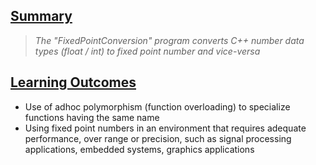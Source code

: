 <h2><u>Summary</u></h2>

> *The "FixedPointConversion" program converts C++ number data types (float / int) to fixed point number and vice-versa*

<h2><u>Learning Outcomes</u></h2>

- Use of adhoc polymorphism (function overloading) to specialize functions having the same name
- Using fixed point numbers in an environment that requires adequate performance, over range or precision, such as signal processing applications, embedded systems, graphics applications

 
